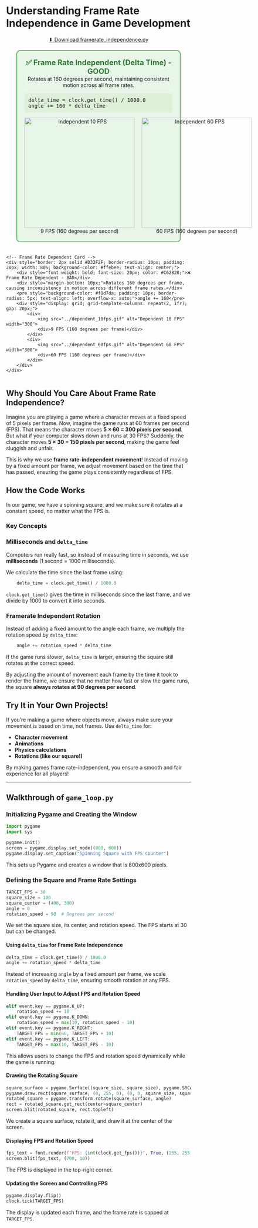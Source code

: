 # Understanding Frame Rate Independence in Game Development

<div style="display: flex; justify-content: center; align-items: center; margin-bottom: 20px;">
    <!-- Download Button -->
    <div>
        <a href="../framerate_indpendence.py" download class="md-button md-button--primary">
            ⬇ Download framerate_independence.py
        </a>
    </div> 
</div>

<!-- Grid for Animation Comparison -->
<div style="display: flex; flex-direction: column; gap: 20px; align-items: center;">
    <!-- Frame Rate Independent Card -->
    <div style="border: 2px solid #4CAF50; border-radius: 10px; padding: 20px; width: 80%; background-color: #e8f5e9; text-align: center;">
        <div style="font-weight: bold; font-size: 20px; color: #2E7D32;">✅ Frame Rate Independent (Delta Time) - GOOD</div>
        <div style="margin-bottom: 10px;">Rotates at 160 degrees per second, maintaining consistent motion across all frame rates.</div>
        <pre style="background-color: #dff0d8; padding: 10px; border-radius: 5px; text-align: left; overflow-x: auto;">delta_time = clock.get_time() / 1000.0</br>angle += 160 * delta_time</pre>
        <div style="display: grid; grid-template-columns: repeat(2, 1fr); gap: 20px;">
            <div>
                <img src="../independent_10fps.gif" alt="Independent 10 FPS" width="300">
                <div>9 FPS (160 degrees per second)</div>
            </div>
            <div>
                <img src="../independent_60fps.gif" alt="Independent 60 FPS" width="300">
                <div>60 FPS (160 degrees per second)</div>
            </div>
        </div>
    </div>

    <!-- Frame Rate Dependent Card -->
    <div style="border: 2px solid #D32F2F; border-radius: 10px; padding: 20px; width: 80%; background-color: #ffebee; text-align: center;">
        <div style="font-weight: bold; font-size: 20px; color: #C62828;">❌ Frame Rate Dependent - BAD</div>
        <div style="margin-bottom: 10px;">Rotates 160 degrees per frame, causing inconsistency in motion across different frame rates.</div>
        <pre style="background-color: #f8d7da; padding: 10px; border-radius: 5px; text-align: left; overflow-x: auto;">angle += 160</pre>
        <div style="display: grid; grid-template-columns: repeat(2, 1fr); gap: 20px;">
            <div>
                <img src="../dependent_10fps.gif" alt="Dependent 10 FPS" width="300">
                <div>9 FPS (160 degrees per frame)</div>
            </div>
            <div>
                <img src="../dependent_60fps.gif" alt="Dependent 60 FPS" width="300">
                <div>60 FPS (160 degrees per frame)</div>
            </div>
        </div>
    </div>
</div>

## Why Should You Care About Frame Rate Independence?

Imagine you are playing a game where a character moves at a fixed speed of 5 pixels per frame. Now, imagine the game runs at 60 frames per second (FPS). That means the character moves **5 × 60 = 300 pixels per second**. But what if your computer slows down and runs at 30 FPS? Suddenly, the character moves **5 × 30 = 150 pixels per second**, making the game feel sluggish and unfair.

This is why we use **frame rate-independent movement**! Instead of moving by a fixed amount per frame, we adjust movement based on the time that has passed, ensuring the game plays consistently regardless of FPS.

## How the Code Works

In our game, we have a spinning square, and we make sure it rotates at a constant speed, no matter what the FPS is.

### **Key Concepts**

### **Milliseconds and `delta_time`**
Computers run really fast, so instead of measuring time in seconds, we use **milliseconds** (1 second = 1000 milliseconds). 

We calculate the time since the last frame using:
```python
    delta_time = clock.get_time() / 1000.0
```
`clock.get_time()` gives the time in milliseconds since the last frame, and we divide by 1000 to convert it into seconds.


### **Framerate Independent Rotation**
Instead of adding a fixed amount to the angle each frame, we multiply the rotation speed by `delta_time`:
```python
    angle += rotation_speed * delta_time
```

If the game runs slower, `delta_time` is larger, ensuring the square still rotates at the correct speed.


By adjusting the amount of movement each frame by the time it took to render the frame, we ensure that no matter how fast or slow the game runs, the square **always rotates at 90 degrees per second**.

## Try It in Your Own Projects!
If you’re making a game where objects move, always make sure your movement is based on time, not frames. Use `delta_time` for:

- **Character movement**
- **Animations**
- **Physics calculations**
- **Rotations (like our square!)**

By making games frame rate-independent, you ensure a smooth and fair experience for all players!

---

## **Walkthrough of `game_loop.py`**

### **Initializing Pygame and Creating the Window**
```python
import pygame
import sys

pygame.init()
screen = pygame.display.set_mode((800, 600))
pygame.display.set_caption("Spinning Square with FPS Counter")
```
This sets up Pygame and creates a window that is 800x600 pixels.

### **Defining the Square and Frame Rate Settings**
```python
TARGET_FPS = 30
square_size = 100
square_center = (400, 300)
angle = 0
rotation_speed = 90  # Degrees per second
```
We set the square size, its center, and rotation speed. The FPS starts at 30 but can be changed.

#### **Using `delta_time` for Frame Rate Independence**
```python
delta_time = clock.get_time() / 1000.0
angle += rotation_speed * delta_time
```

Instead of increasing `angle` by a fixed amount per frame, we scale `rotation_speed` by `delta_time`, ensuring smooth rotation at any FPS.

#### **Handling User Input to Adjust FPS and Rotation Speed**
```python
elif event.key == pygame.K_UP:
    rotation_speed += 10
elif event.key == pygame.K_DOWN:
    rotation_speed = max(10, rotation_speed - 10)
elif event.key == pygame.K_RIGHT:
    TARGET_FPS = min(60, TARGET_FPS + 10)
elif event.key == pygame.K_LEFT:
    TARGET_FPS = max(10, TARGET_FPS - 10)
```
This allows users to change the FPS and rotation speed dynamically while the game is running.

#### **Drawing the Rotating Square**
```python
square_surface = pygame.Surface((square_size, square_size), pygame.SRCALPHA)
pygame.draw.rect(square_surface, (0, 255, 0), (0, 0, square_size, square_size))
rotated_square = pygame.transform.rotate(square_surface, angle)
rect = rotated_square.get_rect(center=square_center)
screen.blit(rotated_square, rect.topleft)
```

We create a square surface, rotate it, and draw it at the center of the screen.

#### **Displaying FPS and Rotation Speed**
```python
fps_text = font.render(f"FPS: {int(clock.get_fps())}", True, (255, 255, 255))
screen.blit(fps_text, (700, 10))
```
The FPS is displayed in the top-right corner.

#### **Updating the Screen and Controlling FPS**
```python
pygame.display.flip()
clock.tick(TARGET_FPS)
```

The display is updated each frame, and the frame rate is capped at `TARGET_FPS`.